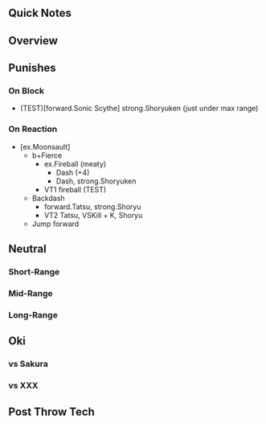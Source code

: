 ## Quick Notes ##

## <a name="Overview">Overview</a> ##

## <a name="Punishes">Punishes</a>

### On Block ###

- (TEST)[forward.Sonic Scythe] strong.Shoryuken (just under max range)

### On Reaction ###

- [ex.Moonsault]
  - b+Fierce
    - ex.Fireball (meaty)
      - Dash (+4)
      - Dash, strong.Shoryuken
    - VT1 fireball (TEST)
  - Backdash
    - forward.Tatsu, strong.Shoryu
    - VT2 Tatsu, VSKill + K, Shoryu
  - Jump forward 

## <a name="Neutral">Neutral</a> ##

### Short-Range ###

### Mid-Range ###

### Long-Range ###

## <a name="Oki">Oki</a> ##

### vs Sakura ###

### vs XXX ###

## Post Throw Tech ##
